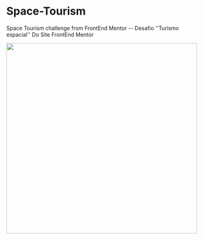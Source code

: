 # Space-Tourism
Space Tourism challenge from FrontEnd Mentor -- Desafio ''Turismo espacial'' Do Site FrontEnd Mentor

<div> <img src='PrintSpace' width='500px'> </div>

